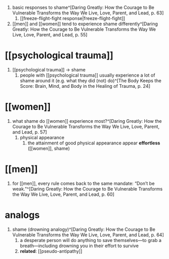 1. basic responses to shame^[Daring Greatly: How the Courage to Be Vulnerable Transforms the Way We Live, Love, Parent, and Lead, p. 63]
	1. [[freeze-flight-fight response|freeze-flight-fight]]
2. [[men]] and [[women]] tend to experience shame differently^[Daring Greatly: How the Courage to Be Vulnerable Transforms the Way We Live, Love, Parent, and Lead, p. 55]

# [[psychological trauma]]
1. [[psychological trauma]] → shame
	1. people with [[psychological trauma]] usually experience a lot of shame around it (e.g. what they did (not) do)^[The Body Keeps the Score: Brain, Mind, and Body in the Healing of Trauma, p. 24]

# [[women]]
1. what shame do [[women]] experience most?^[Daring Greatly: How the Courage to Be Vulnerable Transforms the Way We Live, Love, Parent, and Lead, p. 57]
	1. physical appearance
		1. the attainment of good physical appearance appear **effortless** ([[women]], shame)

# [[men]]
1. for [[men]], every rule comes back to the same mandate: “Don’t be weak.”^[Daring Greatly: How the Courage to Be Vulnerable Transforms the Way We Live, Love, Parent, and Lead, p. 60]

# analogs
1. shame (drowning analogy)^[Daring Greatly: How the Courage to Be Vulnerable Transforms the Way We Live, Love, Parent, and Lead, p. 64]
	1. a desperate person will do anything to save themselves—to grab a breath—including drowning you in their effort to survive
	2. **related**: [[pseudo-antipathy]]